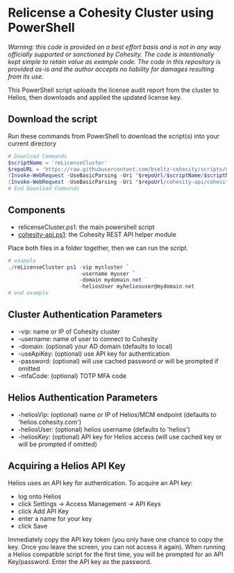 # Relicense a Cohesity Cluster using PowerShell

*Warning: this code is provided on a best effort basis and is not in any way officially supported or sanctioned by Cohesity. The code is intentionally kept simple to retain value as example code. The code in this repository is provided as-is and the author accepts no liability for damages resulting from its use.*

This PowerShell script uploads the license audit report from the cluster to Helios, then downloads and applied the updated license key.

## Download the script

Run these commands from PowerShell to download the script(s) into your current directory

```powershell
# Download Commands
$scriptName = 'reLicenseCluster'
$repoURL = 'https://raw.githubusercontent.com/bseltz-cohesity/scripts/master/powershell'
(Invoke-WebRequest -UseBasicParsing -Uri "$repoUrl/$scriptName/$scriptName.ps1").content | Out-File "$scriptName.ps1"; (Get-Content "$scriptName.ps1") | Set-Content "$scriptName.ps1"
(Invoke-WebRequest -UseBasicParsing -Uri "$repoUrl/cohesity-api/cohesity-api.ps1").content | Out-File cohesity-api.ps1; (Get-Content cohesity-api.ps1) | Set-Content cohesity-api.ps1
# End Download Commands
```

## Components

* relicenseCluster.ps1: the main powershell script
* [cohesity-api.ps1](https://raw.githubusercontent.com/bseltz-cohesity/scripts/master/powershell/cohesity-api/cohesity-api.ps1): the Cohesity REST API helper module

Place both files in a folder together, then we can run the script.

```powershell
# example
./reLicenseCluster.ps1 -vip mycluster `
                       -username myuser `
                       -domain mydomain.net ` 
                       -heliosUser myheliosuser@mydomain.net
# end example
```

## Cluster Authentication Parameters

* -vip: name or IP of Cohesity cluster
* -username: name of user to connect to Cohesity
* -domain: (optional) your AD domain (defaults to local)
* -useApiKey: (optional) use API key for authentication
* -password: (optional) will use cached password or will be prompted if omitted
* -mfaCode: (optional) TOTP MFA code

## Helios Authentication Parameters

* -heliosVip: (optional) name or IP of Helios/MCM endpoint (defaults to 'helios.cohesity.com')
* -heliosUser: (optional) helios username (defaults to 'helios')
* -heliosKey: (optional) API key for Helios access (will use cached key or will be prompted if omitted)

## Acquiring a Helios API Key

Helios uses an API key for authentication. To acquire an API key:

* log onto Helios
* click Settings -> Access Management -> API Keys
* click Add API Key
* enter a name for your key
* click Save

Immediately copy the API key token (you only have one chance to copy the key. Once you leave the screen, you can not access it again). When running a Helios compatible script for the first time, you will be prompted for an API Key/password. Enter the API key as the password.
